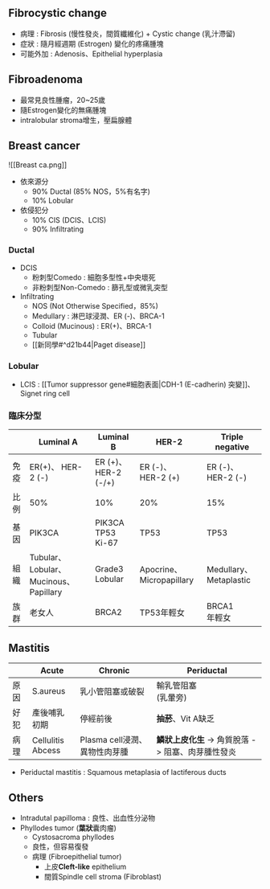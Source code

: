 ## Fibrocystic change
- 病理 : Fibrosis (慢性發炎，間質纖維化) + Cystic change (乳汁滯留)
- 症狀 : 隨月經週期 (Estrogen) 變化的疼痛腫塊
- 可能外加 : Adenosis、Epithelial hyperplasia
## Fibroadenoma
- 最常見良性腫瘤，20~25歲
- 隨Estrogen變化的無痛腫塊
- intralobular stroma增生，壓扁腺體
## Breast cancer
![[Breast ca.png]]
- 依來源分
	- 90% Ductal (85% NOS，5%有名字)
	- 10% Lobular
- 依侵犯分
	- 10% CIS (DCIS、LCIS)
	- 90% Infiltrating
### Ductal
- DCIS
	- 粉刺型Comedo : 細胞多型性+中央壞死
	- 非粉刺型Non-Comedo : 篩孔型或微乳突型
- Infiltrating
	- NOS (Not Otherwise Specified，85%)
	- Medullary : 淋巴球浸潤、ER (-)、BRCA-1
	- Colloid (Mucinous) : ER(+)、BRCA-1
	- Tubular
	- [[新同學#^d21b44|Paget disease]]
### Lobular
- LCIS : [[Tumor suppressor gene#細胞表面|CDH-1 (E-cadherin) 突變]]、Signet ring cell
### 臨床分型
|      | Luminal A                             | Luminal B          | HER-2                    | Triple negative        |
|------|---------------------------------------|--------------------|--------------------------|------------------------|
| 免疫 | ER(+)、 HER-2 (-)                     | ER (+)、HER-2 (-/+) | ER (-)、<br>HER-2 (+)       | ER (-)、HER-2 (-)     |
| 比例 | 50%                                   | 10%                | 20%                      | 15%                    |
| 基因 | PIK3CA                                | PIK3CA <br>TP53<br>Ki-67      | TP53                     | TP53                   |
| 組織 | Tubular、Lobular、Mucinous、Papillary | Grade3 Lobular     | Apocrine、Micropapillary | Medullary、Metaplastic |
| 族群 | 老女人                                | BRCA2              | TP53年輕女               | BRCA1<br>年輕女            |
## Mastitis
|  	| Acute              	| Chronic                 	| Periductal                                     	|
|--------	|--------------------	|-------------------------	|------------------------------------------------	|
| 原因   	| S.aureus           	| 乳小管阻塞或破裂        	| 輸乳管阻塞<br>(乳暈旁)                                     	|
| 好犯   	| 產後哺乳初期       	| 停經前後                	| **抽菸**、Vit A缺乏                                	|
| 病理   	| Cellulitis<br>Abcess 	| Plasma cell浸潤、異物性肉芽腫 	| **鱗狀上皮化生** -> 角質脫落 -> 阻塞、肉芽腫性發炎 	|
- Periductal mastitis : Squamous metaplasia of lactiferous ducts
## Others
- Intradutal papilloma : 良性、出血性分泌物
- Phyllodes tumor (**葉狀**囊肉瘤)
	- Cystosacroma phyllodes
	- 良性，但容易復發
	- 病理 (Fibroepithelial tumor)
		- 上皮**Cleft-like** epithelium
		- 間質Spindle cell stroma (Fibroblast)
